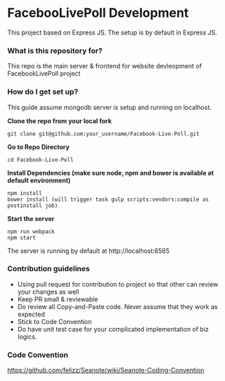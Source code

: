 # FacebooLivePoll Development #

This project based on Express JS. The setup is by default in Express JS.


### What is this repository for? ###

This repo is the main server & frontend for website devleopment of FacebookLivePoll project

### How do I get set up? ###

This guide assume mongodb server is setup and running on localhost.

**Clone the repo from your local fork**

`git clone git@github.com:your_username/Facebook-Live-Poll.git`

**Go to Repo Directory**

`cd Facebook-Live-Poll` 

**Install Dependencies (make sure node, npm and bower is available at default environment)**

`npm install`  
`bower install (will trigger task gulp scripts:vendors:compile as postinstall job)`    

**Start the server**

`npm run webpack`    
`npm start`   

The server is running by default at http://localhost:6565  

### Contribution guidelines ###

* Using pull request for contribution to project so that other can review your changes as well
* Keep PR small & reviewable
* Do review all Copy-and-Paste code. Never assume that they work as expected
* Stick to Code Convention
* Do have unit test case for your complicated implementation of biz logics.

### Code Convention ###

https://github.com/felizz/Seanote/wiki/Seanote-Coding-Convention
